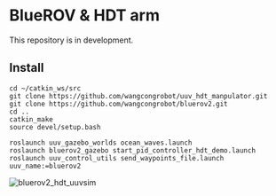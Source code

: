 # BlueROV & HDT arm

This repository is in development. 

## Install

```
cd ~/catkin_ws/src
git clone https://github.com/wangcongrobot/uuv_hdt_manpulator.git
git clone https://github.com/wangcongrobot/bluerov2.git
cd ..
catkin_make
source devel/setup.bash
```

```
roslaunch uuv_gazebo_worlds ocean_waves.launch
roslaunch bluerov2_gazebo start_pid_controller_hdt_demo.launch
roslaunch uuv_control_utils send_waypoints_file.launch uuv_name:=bluerov2
```

![bluerov2_hdt_uuvsim](images/bluerov2_arm_uuvsimx2.gif)